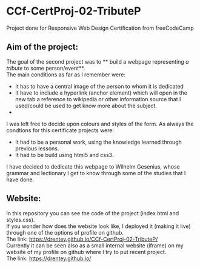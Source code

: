# CCf-CertProj-02-TributeP
Project done for Responsive Web Design Certification from freeCodeCamp


## Aim of the project:
The goal of the second project was to ** build a webpage representing _a tribute_ to some person/event**.  
The main conditions as far as I remember were:
- It has to have a central image of the person to whom it is dedicated 
- It have to include a hyperlink (anchor element) which will open in the new tab a reference to wikipedia or other information source that I used/could be used to get know more about the subject.
- 
I was left free to decide upon colours and styles of the form.
As always the condtions for this certificate projects were:
- It had to be a personal work, using the knowledge learned through previous lessons. 
- It had to be build using html5 and css3.

I have decided to dedicate this webpage to Wilhelm Gesenius, whose grammar and lectionary I get to know through some of the studies that I have done.
## Website:
In this repository you can see the code of the project (index.html and styles.css).  
If you wonder how does the website look like, I deployed it  (making it live) through one of the options of profile on github.  
The link: https://drentey.github.io/CCf-CertProj-02-TributeP/  
Currently it can be seen also as a small internal website (iframe) on my website of my profile on github where I try to put recent project.  
The link: https://drentey.github.io/

